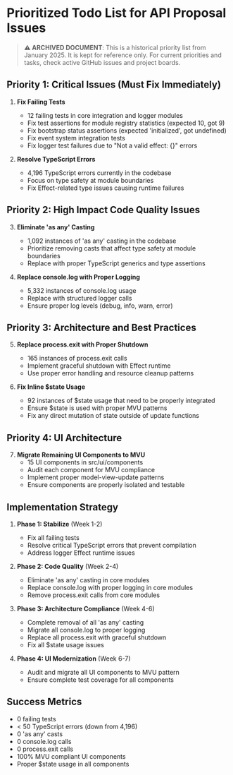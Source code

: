 # Prioritized Todo List for API Proposal Issues

> **⚠️ ARCHIVED DOCUMENT**: This is a historical priority list from January 2025. It is kept for reference only. For current priorities and tasks, check active GitHub issues and project boards.

## Priority 1: Critical Issues (Must Fix Immediately)

1. **Fix Failing Tests**
   - 12 failing tests in core integration and logger modules
   - Fix test assertions for module registry statistics (expected 10, got 9)
   - Fix bootstrap status assertions (expected 'initialized', got undefined)
   - Fix event system integration tests
   - Fix logger test failures due to "Not a valid effect: {}" errors

2. **Resolve TypeScript Errors**
   - 4,196 TypeScript errors currently in the codebase
   - Focus on type safety at module boundaries
   - Fix Effect-related type issues causing runtime failures

## Priority 2: High Impact Code Quality Issues

3. **Eliminate 'as any' Casting**
   - 1,092 instances of 'as any' casting in the codebase
   - Prioritize removing casts that affect type safety at module boundaries
   - Replace with proper TypeScript generics and type assertions

4. **Replace console.log with Proper Logging**
   - 5,332 instances of console.log usage
   - Replace with structured logger calls
   - Ensure proper log levels (debug, info, warn, error)

## Priority 3: Architecture and Best Practices

5. **Replace process.exit with Proper Shutdown**
   - 165 instances of process.exit calls
   - Implement graceful shutdown with Effect runtime
   - Use proper error handling and resource cleanup patterns

6. **Fix Inline $state Usage**
   - 92 instances of $state usage that need to be properly integrated
   - Ensure $state is used with proper MVU patterns
   - Fix any direct mutation of state outside of update functions

## Priority 4: UI Architecture

7. **Migrate Remaining UI Components to MVU**
   - 15 UI components in src/ui/components
   - Audit each component for MVU compliance
   - Implement proper model-view-update patterns
   - Ensure components are properly isolated and testable

## Implementation Strategy

1. **Phase 1: Stabilize** (Week 1-2)
   - Fix all failing tests
   - Resolve critical TypeScript errors that prevent compilation
   - Address logger Effect runtime issues

2. **Phase 2: Code Quality** (Week 2-4)
   - Eliminate 'as any' casting in core modules
   - Replace console.log with proper logging in core modules
   - Remove process.exit calls from core modules

3. **Phase 3: Architecture Compliance** (Week 4-6)
   - Complete removal of all 'as any' casting
   - Migrate all console.log to proper logging
   - Replace all process.exit with graceful shutdown
   - Fix all $state usage issues

4. **Phase 4: UI Modernization** (Week 6-7)
   - Audit and migrate all UI components to MVU pattern
   - Ensure complete test coverage for all components

## Success Metrics

- 0 failing tests
- < 50 TypeScript errors (down from 4,196)
- 0 'as any' casts
- 0 console.log calls
- 0 process.exit calls
- 100% MVU compliant UI components
- Proper $state usage in all components